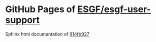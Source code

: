 GitHub Pages of [ESGF/esgf-user-support](https://github.com/ESGF/esgf-user-support.git)
===
Sphinx html documentation of [914fb927](https://github.com/ESGF/esgf-user-support/tree/914fb9277e4071b5853971ee7cb7fff204e500e1)
